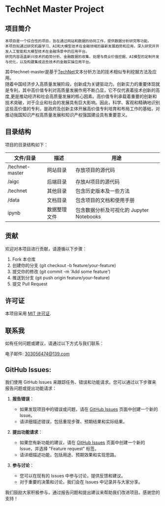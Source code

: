 # TechNet Master Project

## 项目简介
    本项目是一个综合性的项目，旨在通过网站和数据的协同工作，提供数据分析研究等功能。  
    本项目拟通过研究机器学习、AI和大模型技术在金融领域的最新发展趋势和应用，深入研究并开发人工智能和大模型技术在金融场景中的应用平台。  
    研究内容涵盖新兴技术的趋势分析、金融数据的收集、处理与商业价值挖掘、AI模型的定制开发与优化，以及构建集成这些技术的金融实操应用平台。  
其中technet-master是基于[TechNet](https://github.com/SerhadS/TechNet)文本分析方法的技术相似专利挖掘方法及应用。  
随着中国经济步入高质量发展阶段，创新成为关键驱动力。创新实力的重要体现就是专利，其中高价值专利对高质量发展作用不断凸显，它不仅代表着技术创新的高度,更是推动经济和社会高质量发展的核心因素。高价值专利承载着重要的创新和技术突破，对于企业和社会的发展具有巨大影响。因此，科学、客观和精确地识别这些高价值的专利，是政府及创新主体开展高价值专利培育和布局工作的基础，对推动我国知识产权高质量发展和知识产权强国建设具有重要意义。

## 目录结构
项目的目录结构如下：

| 文件/目录              | 描述         | 用途                               |
|-----------------------|--------------|------------------------------------|
| /technet-master       | 网站目录     | 存放项目的源代码                   |
| /aigc                 | 后端目录     | 存放AI项目的源代码                |
| /technet              | 其他目录     | 包含历史版本及一些方法             |
| /data                 | 文档目录     | 包含项目的文档和使用手册           |
| ipynb                 | 数据整理文件 | 包含数据分析及可视化的 Jupyter Notebooks |


## 贡献
欢迎对本项目进行贡献，请遵循以下步骤：

1. Fork 本仓库
2. 创建你的分支 (git checkout -b feature/your-feature)
3. 提交你的修改 (git commit -m 'Add some feature')
4. 推送到分支 (git push origin feature/your-feature)
5. 提交 Pull Request

## 许可证
本项目采用 [MIT 许可证](LICENSE).


## 联系我
如有任何问题或建议，请通过以下方式与我们联系：

电子邮件: 303056474@139.com

## GitHub Issues:
我们使用 GitHub Issues 来跟踪任务、错误和功能请求。您可以通过以下步骤来报告问题或提出功能请求：

1. **报告错误**：
   - 如果发现项目中的错误或问题，请在 [GitHub Issues](https://github.com/ideatechresearch/patent_invest/issues) 页面中创建一个新的 Issue。
   - 请详细描述错误，包括重现步骤、预期结果和实际结果。

2. **提出功能请求**：
   - 如果您有新功能的建议，请在 [GitHub Issues](https://github.com/ideatechresearch/patent_invest/issues) 页面中创建一个新的 Issue，并选择 "Feature request" 标签。
   - 请详细描述功能，包括用途、预期效果和实现思路。

3. **参与讨论**：
   - 您可以在现有的 Issues 中参与讨论，提供反馈和建议。
   - 对于重要的决策和讨论，我们会在 Issues 中记录并与大家分享。

我们鼓励大家积极参与，通过报告问题和提出建议来帮助我们改进项目。感谢您的支持！